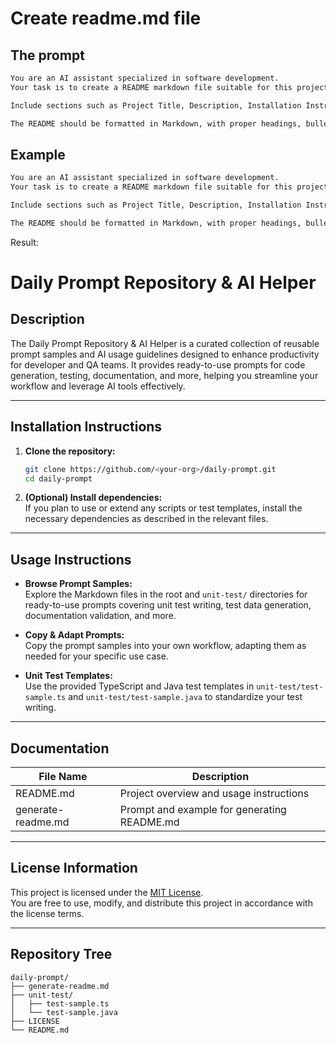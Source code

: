 # Create readme.md file


## The prompt
```markdown
You are an AI assistant specialized in software development.
Your task is to create a README markdown file suitable for this project under Git. The README should follow standard practice in terms of the layout of the README file.

Include sections such as Project Title, Description, Installation Instructions, Usage Instructions, Documentation with the list all files with an extension md in a table, License Information. Include the repository tree at the end of the file. Aim for a professional and informative tone, ensuring clarity and comprehensiveness.

The README should be formatted in Markdown, with proper headings, bullet points, and code blocks where necessary to ensure readability and usability.

```


## Example
```markdown
You are an AI assistant specialized in software development.
Your task is to create a README markdown file suitable for this project under Git. The README should follow standard practice in terms of the layout of the README file.

Include sections such as Project Title, Description, Installation Instructions, Usage Instructions, Documentation with the list all files with an extension md in a table, License Information. Include the repository tree at the end of the file. Aim for a professional and informative tone, ensuring clarity and comprehensiveness.

The README should be formatted in Markdown, with proper headings, bullet points, and code blocks where necessary to ensure readability and usability.
```

Result:

# Daily Prompt Repository & AI Helper

## Description

The Daily Prompt Repository & AI Helper is a curated collection of reusable prompt samples and AI usage guidelines designed to enhance productivity for developer and QA teams. It provides ready-to-use prompts for code generation, testing, documentation, and more, helping you streamline your workflow and leverage AI tools effectively.

---

## Installation Instructions

1. **Clone the repository:**
   ```sh
   git clone https://github.com/<your-org>/daily-prompt.git
   cd daily-prompt
   ```

2. **(Optional) Install dependencies:**  
   If you plan to use or extend any scripts or test templates, install the necessary dependencies as described in the relevant files.

---

## Usage Instructions

- **Browse Prompt Samples:**  
  Explore the Markdown files in the root and `unit-test/` directories for ready-to-use prompts covering unit test writing, test data generation, documentation validation, and more.

- **Copy & Adapt Prompts:**  
  Copy the prompt samples into your own workflow, adapting them as needed for your specific use case.

- **Unit Test Templates:**  
  Use the provided TypeScript and Java test templates in `unit-test/test-sample.ts` and `unit-test/test-sample.java` to standardize your test writing.

---

## Documentation

| File Name           | Description                                 |
|---------------------|---------------------------------------------|
| README.md           | Project overview and usage instructions     |
| generate-readme.md  | Prompt and example for generating README.md |

---

## License Information

This project is licensed under the [MIT License](LICENSE).  
You are free to use, modify, and distribute this project in accordance with the license terms.

---

## Repository Tree

```
daily-prompt/
├── generate-readme.md
├── unit-test/
│   ├── test-sample.ts
│   └── test-sample.java
├── LICENSE
└── README.md
```

